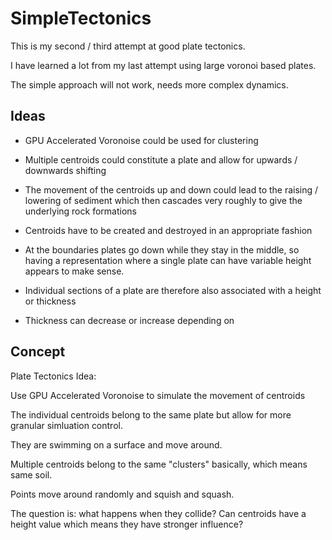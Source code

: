 # SimpleTectonics

This is my second / third attempt at good plate tectonics.

I have learned a lot from my last attempt using large voronoi based plates.

The simple approach will not work, needs more complex dynamics.

## Ideas
- GPU Accelerated Voronoise could be used for clustering
- Multiple centroids could constitute a plate and allow for upwards / downwards shifting
- The movement of the centroids up and down could lead to the raising / lowering of sediment which then cascades very roughly to give the underlying rock formations
- Centroids have to be created and destroyed in an appropriate fashion

- At the boundaries plates go down while they stay in the middle, so having a representation where a single plate can have variable height appears to make sense.

- Individual sections of a plate are therefore also associated with a height or thickness
- Thickness can decrease or increase depending on 

## Concept

Plate Tectonics Idea:

Use GPU Accelerated Voronoise to simulate the movement of centroids

The individual centroids belong to the same plate but allow for more granular simluation control.

They are swimming on a surface and move around.

Multiple centroids belong to the same "clusters" basically, which means same soil.

Points move around randomly and squish and squash.

The question is: what happens when they collide?
Can centroids have a height value which means they have stronger influence?
